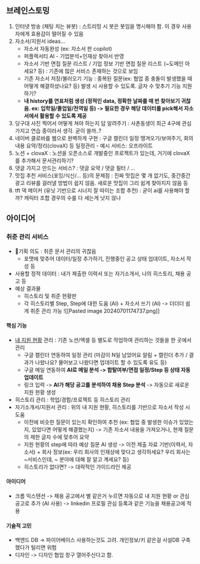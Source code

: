 ## 브레인스토밍
1. 인터넷 방송 (채팅 치는 뷰봇) : 스트리밍 시 봇은 봇임을 명시해야 함. 이 경우 사용자에게 효용감이 떨어질 수 있음
2. 자소서/지원서 ideas...
	- 자소서 자동완성 (ex: 자소서 판 copilot)
	- 퍼플렉서티 AI - 기업분석+인재상 찾아서 반영
	- 자소서 기반 면접 질문 리스트 / 기업 정보 기반 면접 질문 리스트 (~도메인 아세요? 등) : 기존에 많은 서비스 존재하는 것으로 보임
	- 기존 자소서 저장/불러오기 기능 : 중복된 질문(ex: 협업 중 충돌이 발생했을 때 어떻게 해결하셨나요? 등) 발생 시 사용할 수 있도록. 글자 수 맞추기 기능 지원하기?
	- **내 history를 연표처럼 생성 (정적인 data, 정확한 날짜를 매 번 찾아보기 귀찮음. ex: 입학일/졸업일/전역일 등) -> 필요한 경우 해당 데이터를 pick해서 자소서에서 활용할 수 있도록 제공**
3. 당구대 사진 찍어서 어떻게 쳐야 하는지 답 알려주기 : 사촌동생이 최근 4구에 관심 가지고 연습 중이라서 생각. 굳이 쓸까..?
4. 네이버 클로바를 웹으로 완벽하게 구현 : 구글 캘린더 일정 땡겨오기/보여주기, 회의 내용 요약/정리(clovaX) 등 일정관리 - 예시 서비스: 오프라이트
5. 노션 + clovaX : 노션을 오픈소스로 개발중인 프로젝트가 있는데, 거기에 clovaX를 추가해서 문서관리하기?
6. 댓글 가지고 만드는 서비스? : 댓글 요약 / 댓글 필터 / ...
7. 맛집 추천 서비스(포잉/식신/... 등)의 문제점 : 진짜 맛집은 몇 개 없기도, 중간중간 광고 리뷰를 걸러낼 방법이 쉽지 않음. 새로운 맛집이 그리 쉽게 찾아지지 않음 등
8. tft 덱 메이커 (유닛 기반으로 시너지 잘 따이는 조합 추천) : 굳이 ai를 사용해야 할 까? 캐릭터 조합 경우의 수를 다 세는게 낫지 않나

## 아이디어
### 취준 관리 서비스
- 기획 의도 : 취준 문서 관리의 귀찮음
	- 포맷에 맞추어 데이터/일정 추가하기, 진행중인 공고 상태 업데이트, 자소서 작성 등
- 사용할 정적 데이터 : 내가 제출한 이력서 또는 자기소개서, 나의 히스토리, 채용 공고 등
- 예상 결과물
	- 히스토리 및 취준 현황판
	- 각 히스토리별 Step, Step에 대한 도움 (AI) + 자소서 쓰기 (AI) -> 더더더 쉽게 취준 관리 가능
	![[Pasted image 20240701174737.png]]
#### 핵심 기능
- [내 지원 현황](https://blog.naver.com/PostView.naver?blogId=hjiin970210&logNo=222513617286) 관리 : 기존 노션/엑셀 등 별도로 작업하여 관리하는 것들을 한 곳에서 관리
	- 구글 캘린더 연동하여 일정 관리 (마감이 N일 남았어요 알림 + 캘린더 추가 / 결과가 나왔나요? 물어보고 나왔다면 업데이트 할 수 있도록 유도 등)
	- 구글 메일 연동하여 **AI로 메일 분석 -> 합탈여부/면접 일정/Step 등 상태 자동 업데이트**
	- 링크 입력 -> **AI가 해당 공고를 분석하여 채용 Step 분석** -> 자동으로 새로운 지원 현황 생성
- 히스토리 관리 : 학업/경험/프로젝트 등 히스토리 관리
- 자기소개서/지원서 관리 : 위의 내 지원 현황, 히스토리를 기반으로 자소서 작성 시 도움
	- 이전에 비슷한 질문이 있는지 확인하여 추천 (ex: 협업 중 발생한 이슈가 있었는지, 있었다면 어떻게 해결했는지) -> 기존 자소서 내용을 가져오거나, 현재 질문의 제한 글자 수에 맞추어 요약 
	- 지원 현황의 step에 따라 예상 질문 AI 생성 -> 이전 제출 자료 기반(이력서, 자소서) + 회사 정보(ex: 우리 회사의 인재상에 맞다고 생각하세요? 우리 회사는 ~서비스인데, ~ 분야에 대해 잘 알고 계세요? 등)
	- 히스토리가 없다면? -> 대략적인 가이드라인 제공

#### 아이디어
- 크롬 익스텐션 -> 채용 공고에서 별 같은거 누르면 자동으로 내 지원 현황 or 관심 공고로 추가 (AI 사용) -> linkedin 프로필 관심 등록과 같은 기능을 채용공고에 적용

#### 기술적 고민
- 백엔드 DB -> 파이어베이스 사용하는것도 고려. 개인정보/키 같은걸 사설DB 구축했다가 털리면 위험
- 디자인 -> 디자인 협업 창구 열어주신다고 함.